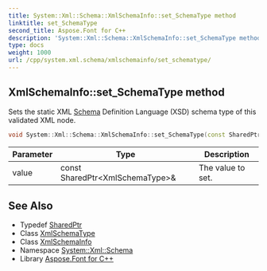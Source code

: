 ```yaml
---
title: System::Xml::Schema::XmlSchemaInfo::set_SchemaType method
linktitle: set_SchemaType
second_title: Aspose.Font for C++
description: 'System::Xml::Schema::XmlSchemaInfo::set_SchemaType method. Sets the static XML Schema Definition Language (XSD) schema type of this validated XML node in C++.'
type: docs
weight: 1000
url: /cpp/system.xml.schema/xmlschemainfo/set_schematype/
---
```

## XmlSchemaInfo::set_SchemaType method


Sets the static XML [Schema](../../) Definition Language (XSD) schema type of this validated XML node.

```cpp
void System::Xml::Schema::XmlSchemaInfo::set_SchemaType(const SharedPtr<XmlSchemaType> &value)
```


| Parameter | Type | Description |
| --- | --- | --- |
| value | const SharedPtr\<XmlSchemaType\>\& | The value to set. |

## See Also

* Typedef [SharedPtr](../../../system/sharedptr/)
* Class [XmlSchemaType](../../xmlschematype/)
* Class [XmlSchemaInfo](../)
* Namespace [System::Xml::Schema](../../)
* Library [Aspose.Font for C++](../../../)
